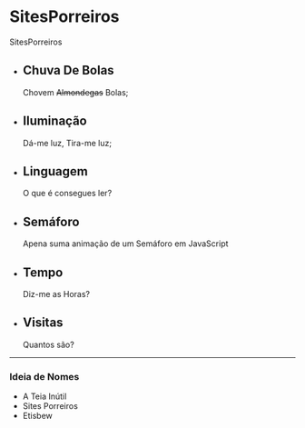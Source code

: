 # SitesPorreiros
 SitesPorreiros

 - ## Chuva De Bolas
    Chovem ~~Almondegas~~ Bolas;

 - ## Iluminação
    Dá-me luz, Tira-me luz;

 - ## Linguagem
    O que é consegues ler?

 - ## Semáforo
    Apena suma animação de um Semáforo em JavaScript

 - ## Tempo
    Diz-me as Horas?

 - ## Visitas
    Quantos são?




---

### Ideia de Nomes

- A Teia Inútil
- Sites Porreiros
- Etisbew
